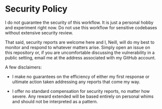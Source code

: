 # Security Policy

I do not guarantee the security of this workflow.
It is just a personal hobby and experiment right now.
Do not use this workflow for sensitive codebases without extensive security review.

That said, security reports are welcome here and I, Neill, will do my best to monitor and respond to whatever matters arise.
Simply open an issue on this repository or, if you are uncomfortable discussing the vulnerability in a public setting, email me at the address associated with my GitHub account.

A few disclaimers:

* I make no guarantees on the efficiency of either my first response or ultimate action taken addressing any reports that come my way.

* I offer no standard compensation for security reports, no matter how severe. Any reward extended will be based entirely on personal whims and should not be interpreted as a pattern.
